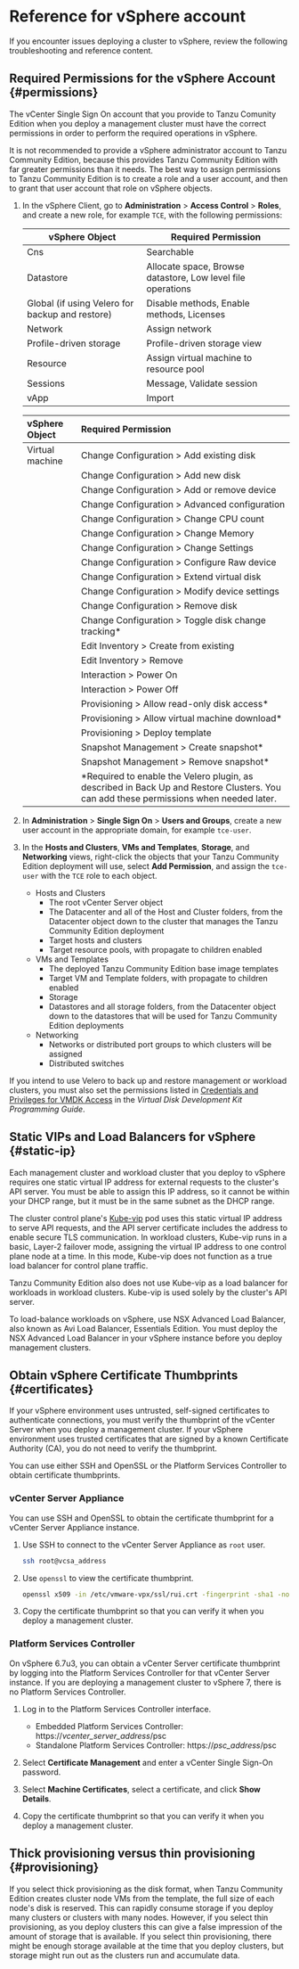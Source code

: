 # Reference for vSphere account

If you encounter issues deploying a cluster to vSphere, review the following troubleshooting and reference content.

## Required Permissions for the vSphere Account {#permissions}

The vCenter Single Sign On account that you provide to Tanzu Comunity Edition when you deploy a management cluster must have the correct permissions in order to perform the required operations in vSphere.

It is not recommended to provide a vSphere administrator account to Tanzu Community Edition, because this provides Tanzu Community Edition with far greater permissions than it needs. The best way to assign permissions to Tanzu Community Edition is to create a role and a user account, and then to grant that user account that role on vSphere objects.

1. In the vSphere Client, go to **Administration** > **Access Control** > **Roles**, and create a new role, for example `TCE`, with the following permissions:

   |vSphere Object|Required Permission|
   |--- |--- |
   |Cns|Searchable|
   |Datastore|Allocate space, Browse datastore,     Low level file operations|
   |Global (if using Velero for backup and restore)|Disable methods, Enable methods, Licenses|
   |Network|Assign network|
   |Profile-driven storage|Profile-driven storage view|
   |Resource|Assign virtual machine to resource pool|
   |Sessions|Message, Validate session|
   |vApp|Import|

   |vSphere Object|Required Permission|
   |:---------------------- |:------------------------------------- |
   |Virtual machine|Change Configuration > Add existing disk|
   ||Change Configuration > Add new disk|
   ||Change Configuration > Add or remove device|
   ||Change Configuration > Advanced configuration|
   ||Change Configuration > Change CPU count|
   ||Change Configuration > Change Memory|
   ||Change Configuration > Change Settings|
   ||Change Configuration > Configure Raw device|
   ||Change Configuration > Extend virtual disk|
   ||Change Configuration > Modify device settings|
   ||Change Configuration > Remove disk|
   ||Change Configuration > Toggle disk change tracking*|
   ||Edit Inventory > Create from existing|
   ||Edit Inventory > Remove|
   ||Interaction > Power On|
   ||Interaction > Power Off|
   ||Provisioning > Allow read-only disk access*|
   ||Provisioning > Allow virtual machine download*|
   ||Provisioning > Deploy template|
   ||Snapshot Management > Create snapshot*
   ||Snapshot Management > Remove snapshot*|
   ||*Required to enable the Velero plugin, as described in Back Up and Restore Clusters.  You can add these permissions when needed later.|

1. In **Administration** > **Single Sign On** > **Users and Groups**, create a new user account in the appropriate domain, for example `tce-user`.
1. In the **Hosts and Clusters**, **VMs and Templates**, **Storage**, and **Networking** views, right-click the objects that your Tanzu Community Edition deployment will use, select **Add Permission**, and assign the `tce-user`  with the `TCE` role to each object.

   * Hosts and Clusters
     * The root vCenter Server object
     * The Datacenter and all of the Host and Cluster folders, from the Datacenter object down to the cluster that manages the Tanzu Community Edition deployment
     * Target hosts and clusters
     * Target resource pools, with propagate to children enabled
   * VMs and Templates
     * The deployed Tanzu Community Edition base image templates
     * Target VM and Template folders, with propagate to children enabled
     * Storage
     * Datastores and all storage folders, from the Datacenter object down to the datastores that will be used for Tanzu Community Edition deployments
   * Networking
     * Networks or distributed port groups to which clusters will be assigned
     * Distributed switches

If you intend to use Velero to back up and restore management or workload clusters, you must also set the permissions listed in [Credentials and Privileges for VMDK Access](https://code.vmware.com/docs/11750/virtual-disk-development-kit-programming-guide/GUID-8301C6CF-37C2-42CC-B4C5-BB1DD28F79C9.html) in the *Virtual Disk Development Kit Programming Guide*.

## Static VIPs and Load Balancers for vSphere {#static-ip}

Each management cluster and workload cluster that you deploy to vSphere requires one static virtual IP address for external requests to the cluster's API server. You must be able to assign this IP address, so it cannot be within your DHCP range, but it must be in the same subnet as the DHCP range.

The cluster control plane's [Kube-vip](https://kube-vip.io/) pod uses this static virtual IP address to serve API requests, and the API server certificate includes the address to enable secure TLS communication.  In workload clusters, Kube-vip runs in a basic, Layer-2 failover mode, assigning the virtual IP address to one control plane node at a time. In this mode, Kube-vip does not function as a true load balancer for control plane traffic.

Tanzu Community Edition also does not use Kube-vip as a load balancer for workloads in workload clusters.
Kube-vip is used solely by the cluster's API server.

To load-balance workloads on vSphere, use NSX Advanced Load Balancer, also known as Avi Load Balancer, Essentials Edition.
You must deploy the NSX Advanced Load Balancer in your vSphere instance before you deploy management clusters.

## Obtain vSphere Certificate Thumbprints {#certificates}

If your vSphere environment uses untrusted, self-signed certificates to authenticate connections, you must verify the thumbprint of the vCenter Server when you deploy a management cluster. If your vSphere environment uses trusted certificates that are signed by a known Certificate Authority (CA), you do not need to verify the thumbprint.

You can use either SSH and OpenSSL or the Platform Services Controller to obtain certificate thumbprints.

### vCenter Server Appliance

You can use SSH and OpenSSL to obtain the certificate thumbprint for a vCenter Server Appliance instance.

1. Use SSH to connect to the vCenter Server Appliance as `root` user.

   ```sh
   ssh root@vcsa_address
   ```

1. Use `openssl` to view the certificate thumbprint.

   ```sh
   openssl x509 -in /etc/vmware-vpx/ssl/rui.crt -fingerprint -sha1 -noout
   ```

1. Copy the certificate thumbprint so that you can verify it when you deploy a management cluster.

### Platform Services Controller

On vSphere 6.7u3, you can obtain a vCenter Server certificate thumbprint by logging into the Platform Services Controller for that vCenter Server instance. If you are deploying a management cluster to vSphere 7, there is no Platform Services Controller.

1. Log in to the Platform Services Controller interface.

   * Embedded Platform Services Controller: https://*vcenter_server_address*/psc
   * Standalone Platform Services Controller: https://*psc_address*/psc

1. Select **Certificate Management** and enter a vCenter Single Sign-On password.
1. Select **Machine Certificates**, select a certificate, and click **Show Details**.
1. Copy the certificate thumbprint so that you can verify it when you deploy a management cluster.

## Thick provisioning versus thin provisioning {#provisioning}

If you select thick provisioning as the disk format, when Tanzu Community Edition creates cluster node VMs from the template, the full size of each node's disk is reserved. This can rapidly consume storage if you deploy many clusters or clusters with many nodes. However, if you select thin provisioning, as you deploy clusters this can give a false impression of the amount of storage that is available. If you select thin provisioning, there might be enough storage available at the time that you deploy clusters, but storage might run out as the clusters run and accumulate data.
